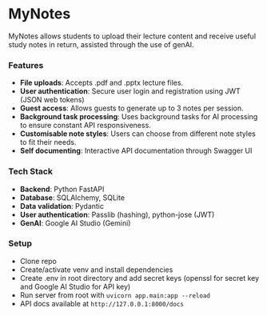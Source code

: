 # MyNotes

MyNotes allows students to upload their lecture content and receive useful study notes in return, assisted through the use of genAI. 

### Features

- **File uploads**: Accepts .pdf and .pptx lecture files.
- **User authentication**: Secure user login and registration using JWT (JSON web tokens)
- **Guest access**: Allows guests to generate up to 3 notes per session.
- **Background task processing**: Uses background tasks for AI processing to ensure constant API responsiveness. 
- **Customisable note styles**: Users can choose from different note styles to fit their needs.
- **Self documenting**: Interactive API documentation through Swagger UI

### Tech Stack

- **Backend**: Python FastAPI
- **Database**: SQLAlchemy, SQLite
- **Data validation**: Pydantic
- **User authentication**: Passlib (hashing), python-jose (JWT)
- **GenAI**: Google AI Studio (Gemini)


### Setup

- Clone repo
- Create/activate venv and install dependencies
- Create .env in root directory and add secret keys (openssl for secret key and Google AI Studio for API key)
- Run server from root with `uvicorn app.main:app --reload`
- API docs available at ``http://127.0.0.1:8000/docs``
